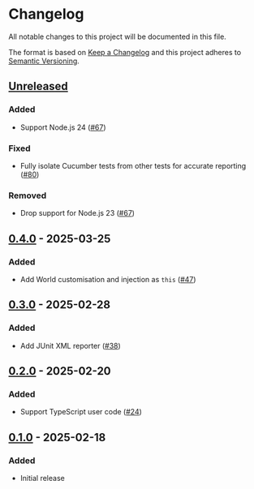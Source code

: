 # Changelog

All notable changes to this project will be documented in this file.

The format is based on [Keep a Changelog](https://keepachangelog.com/en/1.0.0/)
and this project adheres to [Semantic Versioning](https://semver.org/spec/v2.0.0.html).

## [Unreleased]
### Added
- Support Node.js 24 ([#67](https://github.com/cucumber/cucumber-node/pull/67))

### Fixed
- Fully isolate Cucumber tests from other tests for accurate reporting ([#80](https://github.com/cucumber/cucumber-node/pull/80))

### Removed
- Drop support for Node.js 23 ([#67](https://github.com/cucumber/cucumber-node/pull/67))

## [0.4.0] - 2025-03-25
### Added
- Add World customisation and injection as `this` ([#47](https://github.com/cucumber/cucumber-node/pull/47))

## [0.3.0] - 2025-02-28
### Added
- Add JUnit XML reporter ([#38](https://github.com/cucumber/cucumber-node/pull/38))

## [0.2.0] - 2025-02-20
### Added
- Support TypeScript user code ([#24](https://github.com/cucumber/cucumber-node/pull/24))

## [0.1.0] - 2025-02-18
### Added
- Initial release

[Unreleased]: https://github.com/cucumber/cucumber-node/compare/0.1.0...HEAD
[0.4.0]: https://github.com/cucumber/cucumber-node/compare/0.1.0...v0.4.0
[0.3.0]: https://github.com/cucumber/cucumber-node/compare/0.1.0...v0.3.0
[0.2.0]: https://github.com/cucumber/cucumber-node/compare/0.1.0...v0.2.0
[0.1.0]: https://github.com/cucumber/cucumber-node/compare/2d5d66e...0.1.0
